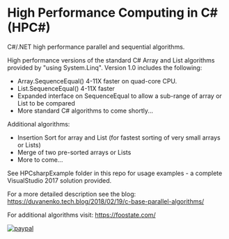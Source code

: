 # High Performance Computing in C# (HPC#)

C#/.NET high performance parallel and sequential algorithms.

High performance versions of the standard C# Array and List algorithms provided by "using System.Linq". Version 1.0 includes the following:

- Array.SequenceEqual() 4-11X faster on quad-core CPU.
- List.SequenceEqual()  4-11X faster
- Expanded interface on SequenceEqual to allow a sub-range of array or List to be compared
- More standard C# algorithms to come shortly...

Additional algorithms:

- Insertion Sort for array and List (for fastest sorting of very small arrays or Lists)
- Merge of two pre-sorted arrays or Lists
- More to come...

See HPCsharpExample folder in this repo for usage examples - a complete VisualStudio 2017 solution provided.

For a more detailed description see the blog:
https://duvanenko.tech.blog/2018/02/19/c-base-parallel-algorithms/

For additional algorithms visit:
https://foostate.com/


[![paypal](https://www.paypalobjects.com/en_US/i/btn/btn_donateCC_LG.gif)](https://www.paypal.com/cgi-bin/webscr?cmd=_s-xclick&hosted_button_id=LDD8L7UPAC7QL)
